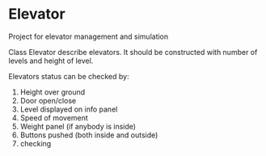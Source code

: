 # Elevator
Project for elevator management and simulation

Class Elevator describe elevators.
It should be constructed with number of levels and height of level.

Elevators status can be checked by:
1) Height over ground
2) Door open/close
3) Level displayed on info panel
4) Speed of movement
5) Weight panel (if anybody is inside)
6) Buttons pushed (both inside and outside)
7) checking
